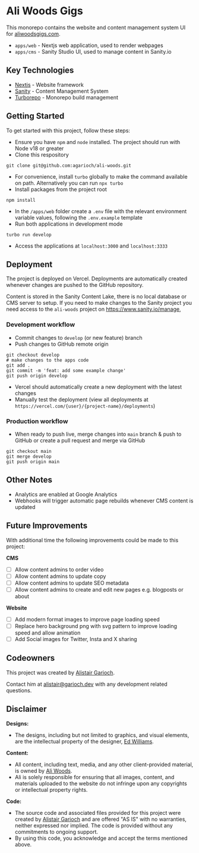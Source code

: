 # Ali Woods Gigs

This monorepo contains the website and content management system UI for [aliwoodsgigs.com](https://aliwoodsgigs.com).

- `apps/web` - Nextjs web application, used to render webpages
- `apps/cms` - Sanity Studio UI, used to manage content in Sanity.io

## Key Technologies
- [Nextjs](https://nextjs.org) - Website framework
- [Sanity](https://www.sanity.io/) - Content Management System
- [Turborepo](https://turbo.build/) - Monorepo build management

## Getting Started

To get started with this project, follow these steps:

- Ensure you have `npm` and `node` installed. The project should run with Node v18 or greater
- Clone this respository
```shell
git clone git@github.com:agarioch/ali-woods.git
```
- For convenience, install `turbo` globally to make the command available on path. Alternatively you can run `npx turbo`
- Install packages from the project root
```shell
npm install
```
- In the `/apps/web` folder create a `.env` file with the relevant environment variable values, following the `.env.example` template
- Run both applications in development mode
```shell
turbo run develop
```
- Access the applications at `localhost:3000` and `localhost:3333`

## Deployment
The project is deployed on Vercel. Deployments are automatically created whenever changes are pushed to the GitHub repository.

Content is stored in the Sanity Content Lake, there is no local database or CMS server to setup. If you need to make changes to the Sanity project you need access to the `ali-woods` project on https://www.sanity.io/manage, 

### Development workflow

- Commit changes to `develop` (or new feature) branch
- Push changes to GitHub remote origin

```shell
git checkout develop
# make changes to the apps code
git add .
git commit -m 'feat: add some example change'
git push origin develop
```

- Vercel should automatically create a new deployment with the latest changes
- Manually test the deployment (view all deployments at `https://vercel.com/{user}/{project-name}/deployments`)

### Production workflow

- When ready to push live, merge changes into `main` branch & push to GitHub or create a pull request and merge via GitHub

```shell
git checkout main
git merge develop
git push origin main
```

## Other Notes
- Analytics are enabled at Google Analytics
- Webhooks will trigger automatic page rebuilds whenever CMS content is updated

## Future Improvements
With additional time the following improvements could be made to this project:

**CMS**
 - [ ] Allow content admins to order video
 - [ ] Allow content admins to update copy
 - [ ] Allow content admins to update SEO metadata
 - [ ] Allow content admins to create and edit new pages e.g. blogposts or about

 **Website**
 - [ ] Add modern format images to improve page loading speed
 - [ ] Replace hero background png with svg pattern to improve loading speed and allow animation
 - [ ] Add Social images for Twitter, Insta and X sharing

## Codeowners
This project was created by [Alistair Garioch](https://github.com/agarioch). 

Contact him at [alistair@garioch.dev](mailto:alistair@garioch.dev) with any development related questions.

## Disclaimer

**Designs:**
- The designs, including but not limited to graphics, and visual elements, are the intellectual property of the designer, [Ed Williams](https://www.edwilliamsdesign.com/).

**Content:**
- All content, including text, media, and any other client-provided material, is owned by [Ali Woods](https://aliwoodsgigs.com). 
- Ali is solely responsible for ensuring that all images, content, and materials uploaded to the website do not infringe upon any copyrights or intellectual property rights.


**Code:**
- The source code and associated files provided for this project were created by [Alistair Garioch](https://github.com/agarioch) and are offered "AS IS" with no warranties, neither expressed nor implied. The code is provided without any commitments to ongoing support.
- By using this code, you acknowledge and accept the terms mentioned above.

